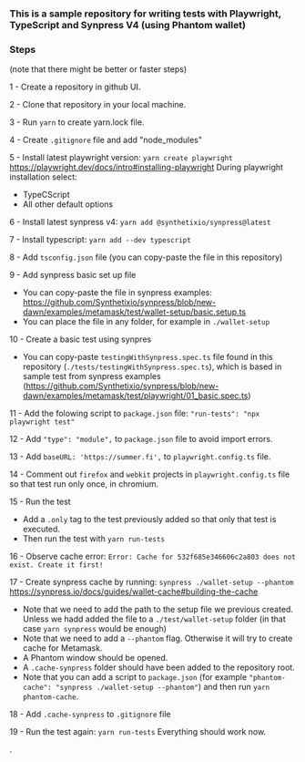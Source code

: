 ### This is a sample repository for writing tests with Playwright, TypeScript and Synpress V4 (using Phantom wallet) 

### Steps 
(note that there might be better or faster steps)

1 - Create a repository in github UI.

2 - Clone that repository in your local machine.

3 - Run `yarn` to create yarn.lock file.

4 - Create `.gitignore` file and add "node_modules"

5 - Install latest playwright version: `yarn create playwright`
https://playwright.dev/docs/intro#installing-playwright
During playwright installation select:
- TypeCScript
- All other default options

6 - Install latest synpress v4: `yarn add @synthetixio/synpress@latest`

7 - Install typescript: `yarn add --dev typescript`

8 - Add `tsconfig.json` file (you can copy-paste the file in this repository)

9 - Add synpress basic set up file
- You can copy-paste the file in synpress examples: https://github.com/Synthetixio/synpress/blob/new-dawn/examples/metamask/test/wallet-setup/basic.setup.ts
- You can place the file in any folder, for example in  `./wallet-setup`

10 - Create a basic test using synpres
- You can copy-paste `testingWithSynpress.spec.ts` file found in this repository (`./tests/testingWithSynpress.spec.ts`), which is based in sample test from synpress examples (https://github.com/Synthetixio/synpress/blob/new-dawn/examples/metamask/test/playwright/01_basic.spec.ts)

11 - Add the folowing script to `package.json` file: `"run-tests": "npx playwright test"`

12 - Add `"type": "module",` to `package.json` file to avoid import errors.

13 - Add `baseURL: 'https://summer.fi',` to `playwright.config.ts` file.

14 - Comment out `firefox` and `webkit` projects in `playwright.config.ts` file so that test run only once, in chromium.

15 - Run the test
- Add a `.only` tag to the test previously added so that only that test is executed.
- Then run the test with `yarn run-tests`

16 - Observe cache error: `Error: Cache for 532f685e346606c2a803 does not exist. Create it first!`

17 - Create synpress cache by running: `synpress ./wallet-setup --phantom`
https://synpress.io/docs/guides/wallet-cache#building-the-cache
- Note that we need to add the path to the setup file we previous created. Unless we hadd added the file to a `./test/wallet-setup` folder (in that case `yarn synpress` would be enough)
- Note that we need to add a `--phantom` flag. Otherwise it will try to create cache for Metamask.
- A Phantom window should be opened.
- A `.cache-synpress` folder should have been added to the repository root.
- Note that you can add a script to `package.json` (for example `"phantom-cache": "synpress ./wallet-setup --phantom"`) and then run `yarn phantom-cache`.

18 - Add `.cache-synpress` to `.gitignore` file

19 - Run the test again: `yarn run-tests`
Everything should work now.

.